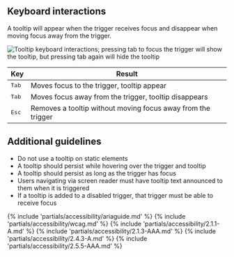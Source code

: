 ## Keyboard interactions

A tooltip will appear when the trigger receives focus and disappear when moving focus away from the trigger.

<uxdot-example width-adjustment="315px">
  <img src="{{ '../tooltip-keyboard-interactions.png' | url }}" alt="Tooltip keyboard interactions; pressing tab to focus the trigger will show the tooltip, but pressing tab again will hide the tooltip">
</uxdot-example>

<rh-table>
  <table>
    <thead>
      <tr>
        <th scope="col" data-label="Key">Key</th>
        <th scope="col" data-label="Result">Result</th>
      </tr>
    </thead>
    <tbody>
      <tr>
        <td data-label="Key"><kbd>Tab</kbd></td>
        <td data-label="Result">Moves focus to the trigger, tooltip appear</td>
      </tr>
      <tr>
        <td data-label="Key"><kbd>Tab</kbd></td>
        <td data-label="Result">Moves focus away from the trigger, tooltip disappears</td>
      </tr>
      <tr>
        <td data-label="Key"><kbd>Esc</kbd></td>
        <td data-label="Result">Removes a tooltip without moving focus away from the trigger</td>
      </tr>
    </tbody>
  </table>
</rh-table>

## Additional guidelines
 - Do not use a tooltip on static elements
 - A tooltip should persist while hovering over the trigger and tooltip
 - A tooltip should persist as long as the trigger has focus
 - Users navigating via screen reader must have tooltip text announced to them when it is triggered
 - If a tooltip is added to a disabled trigger, that trigger must be able to receive focus

{% include 'partials/accessibility/ariaguide.md' %}
{% include 'partials/accessibility/wcag.md' %}
{% include 'partials/accessibility/2.1.1-A.md' %}
{% include 'partials/accessibility/2.1.3-AAA.md' %}
{% include 'partials/accessibility/2.4.3-A.md' %}
{% include 'partials/accessibility/2.5.5-AAA.md' %}